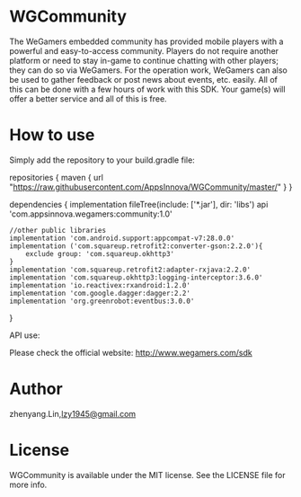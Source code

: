 # WGCommunity
The WeGamers embedded community has provided mobile players with a powerful and easy-to-access community. Players do not require another platform or need to stay in-game to continue chatting with other players; they can do so via WeGamers. For the operation work, WeGamers can also be used to gather feedback or post news about events, etc. easily. All of this can be done with a few hours of work with this SDK. Your game(s) will offer a better service and all of this is free.

# How to use

Simply add the repository to your build.gradle file:

repositories {
    maven {
        url "https://raw.githubusercontent.com/AppsInnova/WGCommunity/master/"
    }
}

dependencies {
    implementation fileTree(include: ['*.jar'], dir: 'libs')
    api 'com.appsinnova.wegamers:community:1.0'

    //other public libraries
    implementation 'com.android.support:appcompat-v7:28.0.0'
    implementation ('com.squareup.retrofit2:converter-gson:2.2.0'){
        exclude group: 'com.squareup.okhttp3'
    }
    implementation 'com.squareup.retrofit2:adapter-rxjava:2.2.0'
    implementation 'com.squareup.okhttp3:logging-interceptor:3.6.0'
    implementation 'io.reactivex:rxandroid:1.2.0'
    implementation 'com.google.dagger:dagger:2.2'
    implementation 'org.greenrobot:eventbus:3.0.0'
}

API use:

Please check the official website: http://www.wegamers.com/sdk

# Author
zhenyang.Lin,lzy1945@gmail.com

# License
WGCommunity is available under the MIT license. See the LICENSE file for more info.
